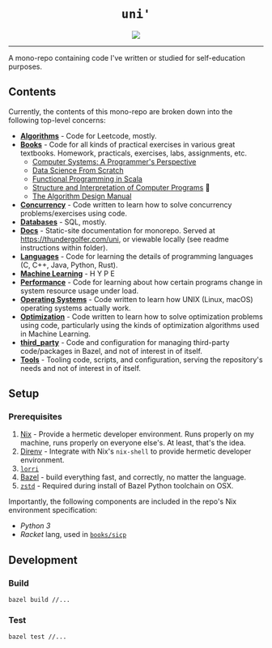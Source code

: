 ---
---
<h1 align="center"><code>uni'</code></h1>

<!-- The CI badge image won't show in the static site until the repo is public. -->
<p align="center">
    <a href="https://github.com/thundergolfer/uni/actions/">
        <img src="https://github.com/thundergolfer/uni/workflows/CI/badge.svg">
    </a>
</p>


----

A mono-repo containing code I've written or studied for self-education purposes.

## Contents

Currently, the contents of this mono-repo are broken down into the following top-level concerns:

* [**Algorithms**](/algorithms) - Code for Leetcode, mostly.
* [**Books**](/books) - Code for all kinds of practical exercises in various great textbooks. Homework, practicals, exercises, labs, assignments, etc.
    * [Computer Systems: A Programmer's Perspective](/books/computer_systems_app)
    * [Data Science From Scratch](/books/data_science_from_scratch)
    * [Functional Programming in Scala](/books/fp_in_scala)  
    * [Structure and Interpretation of Computer Programs](/books/sicp) 🚧
    * [The Algorithm Design Manual](/books/the_algorithm_design_manual)
* [**Concurrency**](/concurrency) - Code written to learn how to solve concurrency problems/exercises using code.
* [**Databases**](/databases) - SQL, mostly.
* [**Docs**](/docs) - Static-site documentation for monorepo. Served at https://thundergolfer.com/uni, or viewable locally (see readme instructions within folder).
* [**Languages**](/languages) - Code for learning the details of programming languages (C, C++, Java, Python, Rust).
* [**Machine Learning**](/machine_learning) - H Y P E
* [**Performance**](/performance) - Code for learning about how certain programs change in system resource usage under load. 
* [**Operating Systems**](/operating_systems) - Code written to learn how UNIX (Linux, macOS) operating systems actually work.
* [**Optimization**](/optimization) - Code written to learn how to solve optimization problems using code, particularly using the kinds of optimization algorithms used in Machine Learning.
* [**third_party**](/third_party) - Code and configuration for managing third-party code/packages in Bazel, and not of interest in of itself.
* [**Tools**](/tools) - Tooling code, scripts, and configuration, serving the repository's needs and not of interest in of itself.


## Setup

### Prerequisites

1. [Nix](https://nixos.org/) - Provide a hermetic developer environment. Runs properly on my machine, runs properly on everyone else's. At least, that's the idea.
2. [Direnv](https://direnv.net/) - Integrate with Nix's `nix-shell` to provide hermetic developer environment.
3. [`lorri`](https://github.com/target/lorri)
4. [Bazel](https://bazel.build/) - build everything fast, and correctly, no matter the language.
5. [`zstd`](https://github.com/facebook/zstd) - Required during install of Bazel Python toolchain on OSX.

Importantly, the following components are included in the repo's Nix environment specification:

* _Python 3_
* _Racket_ lang, used in [`books/sicp`](/books/sicp)

## Development

### Build

`bazel build //...`

### Test

`bazel test //...`
